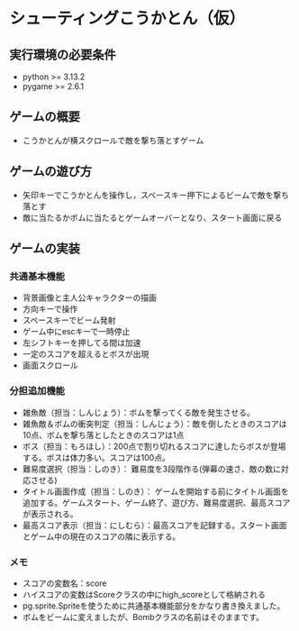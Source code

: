 # シューティングこうかとん（仮）

## 実行環境の必要条件
* python >= 3.13.2
* pygame >= 2.6.1

## ゲームの概要
* こうかとんが横スクロールで敵を撃ち落とすゲーム

## ゲームの遊び方
* 矢印キーでこうかとんを操作し，スペースキー押下によるビームで敵を撃ち落とす
* 敵に当たるかボムに当たるとゲームオーバーとなり、スタート画面に戻る

## ゲームの実装
### 共通基本機能
* 背景画像と主人公キャラクターの描画
* 方向キーで操作
* スペースキーでビーム発射
* ゲーム中にescキーで一時停止
* 左シフトキーを押してる間は加速
* 一定のスコアを超えるとボスが出現
* 画面スクロール


### 分担追加機能
* 雑魚敵（担当：しんじょう）：ボムを撃ってくる敵を発生させる。
* 雑魚敵＆ボムの衝突判定（担当：しんじょう）：敵を倒したときのスコアは10点、ボムを撃ち落としたときのスコアは1点
* ボス（担当：もろほし）：200点で割り切れるスコアに達したらボスが登場する。ボスは体力多い。スコアは100点。
* 難易度選択（担当：しのき）： 難易度を3段階作る(弾幕の速さ、敵の数に対応させる)
* タイトル画面作成（担当：しのき）： ゲームを開始する前にタイトル画面を追加する。ゲームスタート、ゲーム終了、遊び方、難易度選択、最高スコアが表示される。
* 最高スコア表示（担当：にしむら）：最高スコアを記録する。スタート画面とゲーム中の現在のスコアの隣に表示する。


### メモ
* スコアの変数名：score
* ハイスコアの変数はScoreクラスの中にhigh_scoreとして格納される
* pg.sprite.Spriteを使うために共通基本機能部分をかなり書き換えました。
* ボムをビームに変えましたが、Bombクラスの名前はそのままです。
